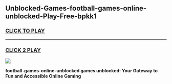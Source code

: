 
## Unblocked-Games-football-games-online-unblocked-Play-Free-bpkk1
<h3>
<a href="https://premium76.site?title=football-games-online-unblocked&ref=19M">CLICK TO PLAY</a></h3>
<hr>

<h3>
<a href="https://premium76.site?title=football-games-online-unblocked&ref=19M">CLICK 2 PLAY</a>
  
</h3>

<a href="https://premium76.site?title=football-games-online-unblocked&ref=19M"><img src="https://clearcache.store/games.png"></a>


**football-games-online-unblocked games unblocked: Your Gateway to Fun and Accessible Online Gaming**
